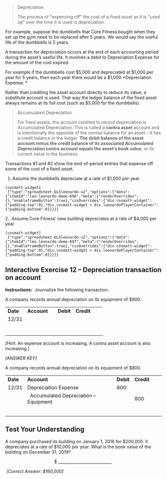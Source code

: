 > Depreciation
> 
> The process of "expensing off" the cost of a fixed asset as it is "used up" over the time it is used is depreciation.

For example, suppose the dumbbells that Core Fitness bought when they set up the gym need to be replaced after 5 years. We would say the useful life of the dumbbells is 5 years.

A transaction for depreciation occurs at the end of each accounting period during the asset’s useful life. It involves a debit to Depreciation Expense for the amount of the cost expired.

For example if the dumbbells cost $5,000 and depreciated at $1,000 per year for 5 years, then each year there would be a $1,000 *Depreciation Expense. *

Rather than crediting the asset account directly to reduce its value, a substitute account is used. That way the ledger balance of the fixed asset always remains at its full cost (such as $5,000 for the dumbbells).

> Accumulated Depreciation
> 
> For fixed assets, the account credited to record depreciation is Accumulated Depreciation. This is called a **contra asset** account and is intentionally the opposite of the normal balance for an asset – it has a credit balance in the ledger. **The debit balance of the asset account minus the credit balance of its associated Accumulated Depreciation contra account equals the asset’s book value**, or its current value to the business.

Transactions \#1 and \#2 show the end-of-period entries that expense off some of the cost of a fixed asset.

1.  Assume the dumbbells depreciate at a rate of $1,000 per year.

```
[cosmatt-widget]
 {"type":"spreadsheet-DLSleonardo-v2","options":{"data":{"itemId":"leo-leonardo-demo-696","meta":{"renderOverrides":{},"enableframeButton":true},"cssOverrides":{"div.cosmatt-widget":{"padding-top":0},"div.cosmatt-widget > div.leonardoPlayerContainer":{"padding-bottom":0}}}}} 
```

2.  Assume Core Fitness’ new building depreciates at a rate of $4,000 per year

```
[cosmatt-widget]
 {"type":"spreadsheet-DLSleonardo-v2","options":{"data":{"itemId":"leo-leonardo-demo-697","meta":{"renderOverrides":{},"enableframeButton":true},"cssOverrides":{"div.cosmatt-widget":{"padding-top":0},"div.cosmatt-widget > div.leonardoPlayerContainer":{"padding-bottom":0}}}}} 
```

## 

## Interactive Exercise 12 – Depreciation transaction on account

**Instructions:**  Journalize the following transaction.

A company records annual depreciation on its equipment of $800.

<table>
<tbody>
<tr class="odd">
<td><strong>Date</strong></td>
<td><strong>Account</strong></td>
<td></td>
<td><strong>Debit</strong></td>
<td><strong>Credit</strong></td>
<td></td>
<td></td>
</tr>
<tr class="even">
<td>12/31</td>
<td></td>
<td></td>
<td></td>
<td></td>
<td></td>
<td></td>
</tr>
<tr class="odd">
<td></td>
<td></td>
<td></td>
<td></td>
<td></td>
<td></td>
<td></td>
</tr>
<tr class="even">
<td></td>
<td>    </td>
<td></td>
<td></td>
<td></td>
<td></td>
<td></td>
</tr>
<tr class="odd">
<td></td>
<td></td>
<td></td>
<td></td>
<td></td>
<td></td>
<td></td>
</tr>
</tbody>
</table>

*\[Hint:* An expense account is increasing. A contra asset account is also increasing.\]

*\[ANSWER KEY\]*

A company records annual depreciation on its equipment of $800.

<table>
<tbody>
<tr class="odd">
<td><strong>Date</strong></td>
<td><strong>Account</strong></td>
<td></td>
<td><strong>Debit</strong></td>
<td><strong>Credit</strong></td>
<td></td>
<td></td>
</tr>
<tr class="even">
<td>12/31</td>
<td>Depreciation Expense</td>
<td></td>
<td>800</td>
<td></td>
<td></td>
<td></td>
</tr>
<tr class="odd">
<td></td>
<td>  Accumulated Depreciation – Equipment</td>
<td></td>
<td></td>
<td>800</td>
<td></td>
<td></td>
</tr>
<tr class="even">
<td></td>
<td>    </td>
<td></td>
<td></td>
<td></td>
<td></td>
<td></td>
</tr>
<tr class="odd">
<td></td>
<td></td>
<td></td>
<td></td>
<td></td>
<td></td>
<td></td>
</tr>
</tbody>
</table>

## Test Your Understanding

A company purchased its building on January 1, 2016 for $200,000. It depreciates at a rate of $10,000 per year. What is the book value of the building on December 31, 2019?  
  
                                        $ \_\_\_\_\_\_\_\_\_\_\_\_\_\_\_\_\_\_\_\_\_\_\_\_\_\_\_

 *\[Correct Answer: $160,000\]*
